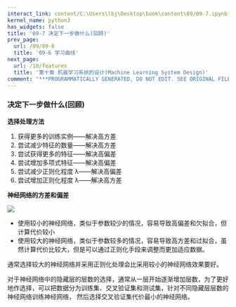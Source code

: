 ```yaml
---
interact_link: content/C:\Users\lbj\Desktop\book\content\09/09-7.ipynb
kernel_name: python3
has_widgets: false
title: '09-7 决定下一步做什么(回顾)'
prev_page:
  url: /09/09-6
  title: '09-6 学习曲线'
next_page:
  url: /10/features
  title: '第十章 机器学习系统的设计(Machine Learning System Design)'
comment: "***PROGRAMMATICALLY GENERATED, DO NOT EDIT. SEE ORIGINAL FILES IN /content***"
---
```


### 决定下一步做什么(回顾)

**选择处理方法**

1. 获得更多的训练实例——解决高方差 
2. 尝试减少特征的数量——解决高方差 
3. 尝试获得更多的特征——解决高偏差 
4. 尝试增加多项式特征——解决高偏差 
5. 尝试减少正则化程度 λ——解决高偏差 
6. 尝试增加正则化程度 λ——解决高方差 

**神经网络的方差和偏差**

![](https://i.loli.net/2018/12/01/5c027421e8dd2.png)

+ 使用较小的神经网络，类似于参数较少的情况，容易导致高偏差和欠拟合，但计算代价较小
+ 使用较大的神经网络，类似于参数较多的情况，容易导致高方差和过拟合，虽然计算代价比较大，但是可以通过正则化手段来调整而更加适应数据。 

通常选择较大的神经网络并采用正则化处理会比采用较小的神经网络效果要好。 

对于神经网络中的隐藏层的层数的选择，通常从一层开始逐渐增加层数，为了更好地作选择，可以把数据分为训练集、交叉验证集和测试集，针对不同隐藏层层数的神经网络训练神经网络， 然后选择交叉验证集代价最小的神经网络。 
